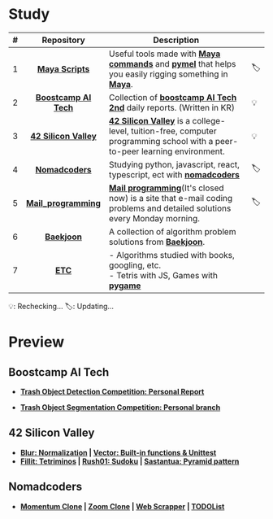 # Study

|  #   |                          Repository                          | Description                                                  |         |
| :--: | :----------------------------------------------------------: | ------------------------------------------------------------ | ------- |
|  1   | **[Maya Scripts](https://github.com/lisy0123/Maya_Scripts)** | Useful tools made with [**Maya commands**](https://help.autodesk.com/cloudhelp/2023/ENU/Maya-Tech-Docs/CommandsPython/index.html) and [**pymel**](https://help.autodesk.com/cloudhelp/2023/ENU/Maya-Tech-Docs/PyMel/index.html#) that helps you easily rigging something in **[Maya](https://www.autodesk.com/products/maya/overview?support=ADVANCED&plc=MAYA&term=3-YEAR&quantity=1)**. | :label: |
|  2   | **[Boostcamp AI Tech](https://github.com/lisy0123/Boostcamp_AI_Tech)** | Collection of **[boostcamp AI Tech 2nd](https://boostcamp.connect.or.kr/program_ai.html)** daily reports. (Written in KR) | :bulb:  |
|  3   |   **[42 Silicon Valley](https://github.com/lisy0123/42)**    | **[42 Silicon Valley](https://www.42.us.org)** is a college-level, tuition-free, computer programming school with a peer-to-peer learning environment. | :bulb:  |
|  4   |  **[Nomadcoders](https://github.com/lisy0123/Nomadcoders)**  | Studying python, javascript, react, typescript, ect with **[nomadcoders](https://nomadcoders.co)** | :label: |
|  5   | **[Mail_programming](https://github.com/lisy0123/Study/blob/master/01_Mail_programming)** | **[Mail programming](https://mailprogramming.com/)**(It's closed now) is a site that e-mail coding problems and detailed solutions every Monday morning. | :label: |
|  6   | **[Baekjoon](https://github.com/lisy0123/Study/tree/master/02_Baekjoon)** | A collection of algorithm problem solutions from **[Baekjoon](https://www.acmicpc.net/)**. |         |
|  7   | **[ETC](https://github.com/lisy0123/Study/tree/master/ETC)** | - Algorithms studied with books, googling, etc.<br />- Tetris with JS, Games with **[pygame](https://www.pygame.org/)** |         |

:bulb:: Rechecking...    :label:: Updating...

# Preview

## Boostcamp AI Tech

- **[Trash Object Detection Competition: Personal Report](https://github.com/lisy0123/Boostcamp_AI_Tech/blob/main/07_Object_Detection/personal_report.md)**

- **[Trash Object Segmentation Competition: Personal branch](https://github.com/lisy0123/semantic-segmentation-level2-cv-18/tree/main/_SUB)**

## 42 Silicon Valley

- **[Blur: Normalization](https://github.com/lisy0123/42/tree/master/Bootcamp_python/d03/ex04)  |  [Vector: Built-in functions & Unittest](https://github.com/lisy0123/42/tree/master/Bootcamp_python/d01/ex02)**
- **[Fillit: Tetriminos](https://github.com/lisy0123/42/tree/master/Cadet_old/fillit)  |  [Rush01: Sudoku](https://github.com/lisy0123/42/tree/master/Piscine/rush01/ex00)   |  [Sastantua: Pyramid pattern](https://github.com/lisy0123/42/tree/master/Piscine/sastantua/ex00)**

## Nomadcoders

- **[Momentum Clone](https://lisy0123.github.io/Momentum_Clone/)  |  [Zoom Clone](https://codesandbox.io/s/zoom-03-llzq7) | [Web Scrapper](https://day-thirteen-and-fourteen--lisy0123.repl.co/) | [TODOList](https://lisy0123.github.io/TODOList/)**

